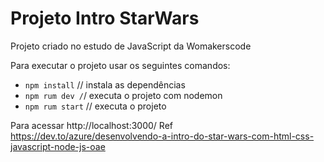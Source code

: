 # Projeto Intro StarWars 
Projeto criado no estudo de JavaScript da Womakerscode

Para executar o projeto usar os seguintes comandos:
- `npm install` // instala as dependências 
- `npm rum dev /`/ executa o projeto com nodemon
- `npm rum start` // executa o projeto

Para acessar http://localhost:3000/
Ref
https://dev.to/azure/desenvolvendo-a-intro-do-star-wars-com-html-css-javascript-node-js-oae


